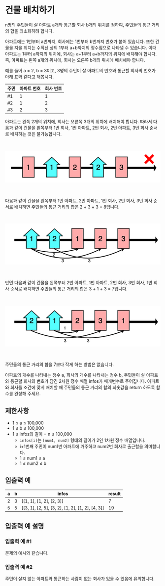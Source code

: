 # 건물 배치하기

n명의 주민들이 살 아파트 a개와 통근할 회사 b개의 위치를 정하여, 주민들의 통근 거리의 합을 최소화하려 합니다.

아파트에는 1번부터 a번까지, 회사에는 1번부터 b번까지 번호가 붙어 있습니다. 또한 건물을 지을 위치는 수직선 상의 1부터 a+b까지의 정수점으로 나타낼 수 있습니다. 이때 아파트는 1부터 a까지의 위치에, 회사는 a+1부터 a+b까지의 위치에 배치해야 합니다. 즉, 아파트는 왼쪽 a개의 위치에, 회사는 오른쪽 b개의 위치에 배치해야 합니다.

예를 들어 a = 2, b = 3이고, 3명의 주민이 살 아파트의 번호와 통근할 회사의 번호가 아래 표와 같다고 해봅시다.

<table>
  <thead>
    <tr>
      <th>주민</th>
      <th>아파트 번호</th>
      <th>회사 번호</th>
    </tr>
  </thead>
  <tbody>
    <tr>
      <td>#1</td>
      <td>1</td>
      <td>1</td>
    </tr>
    <tr>
      <td>#2</td>
      <td>1</td>
      <td>2</td>
    </tr>
    <tr>
      <td>#3</td>
      <td>2</td>
      <td>3</td>
    </tr>
  </tbody>
</table>

아파트는 왼쪽 2개의 위치에, 회사는 오른쪽 3개의 위치에 배치해야 합니다. 따라서 다음과 같이 건물을 왼쪽부터 1번 회사, 1번 아파트, 2번 회사, 2번 아파트, 3번 회사 순서로 배치하는 것은 불가능합니다.

<br>

![AllocateBuildings](allocateBuildings_1.png)

<br>

다음과 같이 건물을 왼쪽부터 1번 아파트, 2번 아파트, 1번 회사, 2번 회사, 3번 회사 순서로 배치하면 주민들의 통근 거리의 합은 2 + 3 + 3 = 8입니다.

<br>

![AllocateBuildings](allocateBuildings_2.png)

<br>

반면 다음과 같이 건물을 왼쪽부터 2번 아파트, 1번 아파트, 2번 회사, 3번 회사, 1번 회사 순서로 배치하면 주민들의 통근 거리의 합은 3 + 1 + 3 = 7입니다.

<br>

![AllocateBuildings](allocateBuildings_3.png)

<br>

주민들의 통근 거리의 합을 7보다 작게 하는 방법은 없습니다.

아파트의 개수를 나타내는 정수 a, 회사의 개수를 나타내는 정수 b, 주민들이 살 아파트와 통근할 회사의 번호가 담긴 2차원 정수 배열 infos가 매개변수로 주어집니다. 아파트와 회사를 조건에 맞게 배치할 때 주민들의 통근 거리의 합의 최솟값을 return 하도록 함수를 완성해 주세요.

## 제한사항

- 1 ≤ a ≤ 100,000
- 1 ≤ b ≤ 100,000
- 1 ≤ infos의 길이 = n ≤ 100,000
  - `infos[i]`는 `[num1, num2]` 형태의 길이가 2인 1차원 정수 배열입니다.
  - i+1번째 주민이 num1번 아파트에 거주하고 num2번 회사로 출근함을 의미합니다.
  - 1 ≤ num1 ≤ a
  - 1 ≤ num2 ≤ b

## 입출력 예

<table>
  <thead>
    <tr>
      <th>a</th>
      <th>b</th>
      <th>infos</th>
      <th>result</th>
    </tr>
  </thead>
  <tbody>
    <tr>
      <td>2</td>
      <td>3</td>
      <td>[[1, 1], [1, 2], [2, 3]]</td>
      <td>7</td>
    </tr>
    <tr>
      <td>5</td>
      <td>5</td>
      <td>[[3, 1], [2, 5], [3, 2], [1, 2], [1, 2], [4, 3]]</td>
      <td>19</td>
    </tr>
  </tbody>
</table>

## 입출력 예 설명

### 입출력 예 #1

문제의 예시와 같습니다.

### 입출력 예 #2

주민이 살지 않는 아파트와 통근하는 사람이 없는 회사가 있을 수 있음에 유의합니다.
